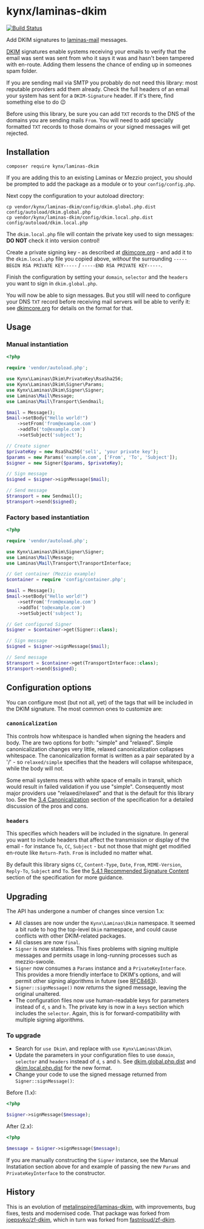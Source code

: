 # kynx/laminas-dkim

[![Build Status](https://github.com/kynx/laminas-dkim/workflows/Continuous%20Integration/badge.svg)](https://github.com/kynx/laminas-dkim/actions?query=workflow%3A"Continuous+Integration")

Add DKIM signatures to [laminas-mail] messages.

[DKIM] signatures enable systems receiving your emails to verify that the email was sent was sent from who it says it was
and hasn't been tampered with en-route. Adding them lessens the chance of ending up in someones spam folder.

If you are sending mail via SMTP you probably do not need this library: most reputable providers add them already. Check
the full headers of an email your system has sent for a `DKIM-Signature` header. If it's there, find something else to 
do :wink:

Before using this library, be sure you can add `TXT` records to the DNS of the domains you are sending mails `From`. 
You will need to add specially formatted `TXT` records to those domains or your signed messages will get rejected.


## Installation

```
composer require kynx/laminas-dkim
```

If you are adding this to an existing Laminas or Mezzio project, you should be prompted to add the package as a module 
or to your `config/config.php`. 

Next copy the configuration to your autoload directory:

```
cp vendor/kynx/laminas-dkim/config/dkim.global.php.dist config/autoload/dkim.global.php
cp vendor/kynx/laminas-dkim/config/dkim.local.php.dist config/autoload/dkim.local.php
```

The `dkim.local.php` file will contain the private key used to sign messages: **DO NOT** check it into version control!

Create a private signing key - as described at [dkimcore.org] - and add it to the `dkim.local.php` file you copied 
above, _without_ the surrounding `-----BEGIN RSA PRIVATE KEY-----` / `-----END RSA PRIVATE KEY-----`. 

Finish the configuration by setting your `domain`, `selector` and the `headers` you want to sign in `dkim.global.php`.

You will now be able to sign messages. But you still will need to configure your DNS `TXT` record before receiving mail 
servers will be able to verify it: see [dkimcore.org] for details on the format for that.

## Usage

### Manual instantiation

```php
<?php 

require 'vendor/autoload.php';

use Kynx\Laminas\Dkim\PrivateKey\RsaSha256;
use Kynx\Laminas\Dkim\Signer\Params;
use Kynx\Laminas\Dkim\Signer\Signer;
use Laminas\Mail\Message;
use Laminas\Mail\Transport\Sendmail;

$mail = Message();
$mail->setBody("Hello world!")
    ->setFrom('from@example.com')
    ->addTo('to@example.com')
    ->setSubject('subject');

// Create signer
$privateKey = new RsaSha256('sel1', 'your private key');
$params = new Params('example.com', ['From', 'To', 'Subject']);
$signer = new Signer($params, $privateKey);

// Sign message
$signed = $signer->signMessage($mail);

// Send message
$transport = new Sendmail();
$transport->send($signed);
```

### Factory based instantiation

```php
<?php 

require 'vendor/autoload.php';

use Kynx\Laminas\Dkim\Signer\Signer;
use Laminas\Mail\Message;
use Laminas\Mail\Transport\TransportInterface;

// Get container (Mezzio example)
$container = require 'config/container.php';

$mail = Message();
$mail->setBody("Hello world!")
    ->setFrom('from@example.com')
    ->addTo('to@example.com')
    ->setSubject('subject');

// Get configured Signer
$signer = $container->get(Signer::class);

// Sign message
$signed = $signer->signMessage($mail);

// Send message
$transport = $container->get(TransportInterface::class);
$transport->send($signed);
```

## Configuration options

You can configure most (but not all, yet) of the tags that will be included in the DKIM signature. The most common ones
to customize are:

### `canonicalization`
This controls how whitespace is handled when signing the headers and body. The are two options for both: "simple" and 
"relaxed". Simple canonicalization changes very little, relaxed canonicalization collapses whitespace. The 
canonicalization format is written as a pair separated by a '/' - so `relaxed/simple` specifies that the headers will 
collapse whitespace, while the body will not.

Some email systems mess with white space of emails in transit, which would result in failed validation if you use 
"simple". Consequently most major providers use "relaxed/relaxed" and that is the default for this library too. See the 
[3.4 Canonicalization] section of the specification for a detailed discussion of the pros and cons.

### `headers`
This specifies which headers will be included in the signature. In general you want to include headers that affect the 
transmission or display of the email - for instance `To`, `CC`, `Subject` - but not those that might get modified 
en-route like `Return-Path`. `From` is included no matter what.

By default this library signs `CC`, `Content-Type`, `Date`, `From`, `MIME-Version`, `Reply-To`, `Subject` and `To`. See
the [5.4.1 Recommended Signature Content] section of the specification for more guidance.


## Upgrading

The API has undergone a number of changes since version 1.x:

* All classes are now under the `Kynx\Laminas\Dkim` namespace. It seemed a bit rude to hog the top-level `Dkim` 
  namespace, and could cause conflicts with other DKIM-related packages.
* All classes are now `final`.
* `Signer` is now stateless. This fixes problems with signing multiple messages and permits usage in long-running
  processes such as mezzio-swoole.
* `Signer` now consumes a `Params` instance and a `PrivateKeyInterface`. This provides a more friendly interface to 
  DKIM's options, and will permit other signing algorithms in future (see [RFC8463]).
* `Signer::signMessage()` now _returns_ the signed message, leaving the original unaltered.
* The configuration files now use human-readable keys for parameters instead of `d`, `s` and `h`. The private key is 
  now in a `keys` section which includes the `selector`. Again, this is for forward-compatibility with multiple signing
  algorithms.

### To upgrade

* Search for `use Dkim\` and replace with `use Kynx\Laminas\Dkim\`
* Update the parameters in your configuration files to use `domain`, `selector` and `headers` instead of `d`, `s` and 
  `h`. See [dkim.global.php.dist] and [dkim.local.php.dist] for the new format.
* Change your code to use the signed message returned from `Signer::signMessage()`:

Before (1.x):
```php
<?php

$signer->signMessage($message);
```

After (2.x):
```php
<?php

$message = $signer->signMessage($message);
```

If you are manually constructing the `Signer` instance, see the Manual Instatiation section above for and example of 
passing the new `Params` and `PrivateKeyInterface` to the constructor.

## History

This is an evolution of [metalinspired/laminas-dkim], with improvements, bug fixes, tests and modernised code. That
package was forked from [joepsyko/zf-dkim], which in turn was forked from [fastnloud/zf-dkim].


[laminas-mail]: https://docs.laminas.dev/laminas-mail/
[DKIM]: https://en.wikipedia.org/wiki/DomainKeys_Identified_Mail
[metalinspired/laminas-dkim]: https://github.com/metalinspired/laminas-dkim
[joepsyko/zf-dkim]: https://github.com/joepsyko/zf-dkim
[fastnloud/zf-dkim]: https://github.com/fastnloud/zf-dkim
[dkimcore.org]: http://dkimcore.org/specification.html
[3.4 Canonicalization]: https://www.rfc-editor.org/rfc/rfc6376#section-3.4
[5.4.1 Recommended Signature Content]: https://www.rfc-editor.org/rfc/rfc6376#section-5.4.1
[RFC8463]: https://www.rfc-editor.org/rfc/rfc8463.html
[dkim.global.php.dist]: ./config/dkim.global.php.dist
[dkim.local.php.dist]: ./config/dkim.local.php.dist